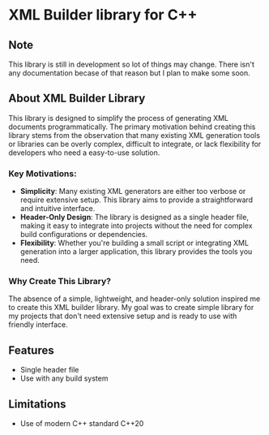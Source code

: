 # XML Builder library for C++

## Note

This library is still in development so lot of things may change. There isn't any documentation becase of that reason but I plan to make some soon.

## About XML Builder Library

This library is designed to simplify the process of generating XML documents programmatically. The primary motivation behind creating this library stems from the observation that many existing XML generation tools or libraries can be overly complex, difficult to integrate, or lack flexibility for developers who need a easy-to-use solution.

### Key Motivations:
- **Simplicity**: Many existing XML generators are either too verbose or require extensive setup. This library aims to provide a straightforward and intuitive interface.
- **Header-Only Design**: The library is designed as a single header file, making it easy to integrate into projects without the need for complex build configurations or dependencies.
- **Flexibility**: Whether you're building a small script or integrating XML generation into a larger application, this library provides the tools you need.

### Why Create This Library?

The absence of a simple, lightweight, and header-only solution inspired me to create this XML builder library. My goal was to create simple library for my projects that don't need extensive setup and is ready to use with friendly interface.

## Features

- Single header file
- Use with any build system

## Limitations

- Use of modern C++ standard C++20